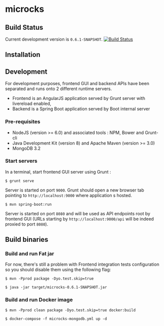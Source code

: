 # microcks

## Build Status

Current development version is `0.6.1-SNAPSHOT`. [![Build Status](https://travis-ci.org/microcks/microcks.png?branch=master)](https://travis-ci.org/microcks/microcks)

## Installation

## Development

For development purposes, frontend GUI and backend APIs have been separated and runs onto 2 different runtime servers.
* Frontend is an AngularJS application served by Grunt server with livereload enabled,
* Backend is a Spring Boot application served by Boot internal server

### Pre-requisites

* NodeJS (version >= 6.0) and associated tools : NPM, Bower and Grunt-cli
* Java Development Kit (version 8) and Apache Maven (version >= 3.0)
* MongoDB 3.2

### Start servers

In a terminal, start frontend GUI server using Grunt :

```
$ grunt serve
```

Server is started on port `9000`. Grunt should open a new browser tab pointing to `http://localhost:9000` where application s hosted.

```
$ mvn spring-boot:run
```

Server is started on port `8080` and will be used as API endpoints root by frontend GUI (URLs starting by `http://localhost:9000/api` will be indeed proxied to port `8080`).

## Build binaries

### Build and run Fat jar

For now, there's still a problem with Frontend integration tests configuration so you should disable them using the following flag:
 
```
$ mvn -Pprod package -Dyo.test.skip=true
```

```
$ java -jar target/microcks-0.6.1-SNAPSHOT.jar
```

### Build and run Docker image

```
$ mvn -Pprod clean package -Dyo.test.skip=true docker:build
```

```
$ docker-compose -f microcks-mongodb.yml up -d
```
